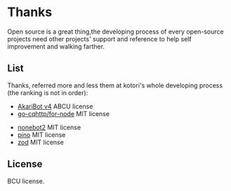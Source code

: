# Thanks

Open source is a great thing,the developing process of every open-source projects need other projects' support and
reference to help self improvement and walking farther.

## List

Thanks, referred more and less them at kotori's whole developing process (the ranking is not in order):

- [AkariBot v4](https://github.com/Teahouse-Studios/akari-bot) ABCU license
- [go-cqhttp/for-node](https://github.com/go-cqhttp/for-node)  MIT license
<!-- - [Koishi.js](https://github.com/koishijs/koishi) MIT license -->
- [nonebot2](https://github.com/nonebot/nonebot2)  MIT license
- [pino](https://github.com/pinojs/pino) MIT license
- [zod](https://github.com/colinhacks/zod)  MIT license

## License

BCU license.
